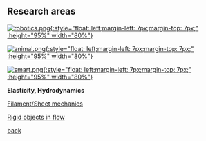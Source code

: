 ## Research areas

[![robotics.png]({{site.baseurl}}/figs/robotics.png){:style="float: left;margin-left: 7px;margin-top: 7px;" :height="95%" width="80%"}](./robotics)

[![animal.png]({{site.baseurl}}/figs/animal.png){:style="float: left;margin-left: 7px;margin-top: 7px;" :height="95%" width="80%"}](./robotics)

[![smart.png]({{site.baseurl}}/figs/smart.png){:style="float: left;margin-left: 7px;margin-top: 7px;" :height="95%" width="80%"}](./material)

**Elasticity, Hydrodynamics**

[Filament/Sheet mechanics](./sheet_morph)

[Rigid objects in flow](./mr_eqn)


[back](./index)
